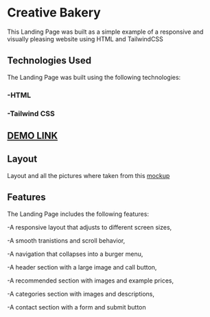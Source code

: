 # Creative Bakery

This Landing Page was built as a simple example of a responsive and visually pleasing website using HTML and TailwindCSS

## Technologies Used
The Landing Page was built using the following technologies:

### -HTML
### -Tailwind CSS

## [DEMO LINK](https://zibi95.github.io/layout_creativeBakery/#)

## Layout
Layout and all the pictures where taken from this [mockup](https://www.figma.com/file/dY3izAm0Vspsmra4lQWQIP/Bakerlab-FE-students?node-id=0%3A1)

## Features
The Landing Page includes the following features:

-A responsive layout that adjusts to different screen sizes,

-A smooth tranistions and scroll behavior,

-A navigation that collapses into a burger menu,

-A header section with a large image and call button,

-A recommended section with images and example prices,

-A categories section with images and descriptions,

-A contact section with a form and submit button
